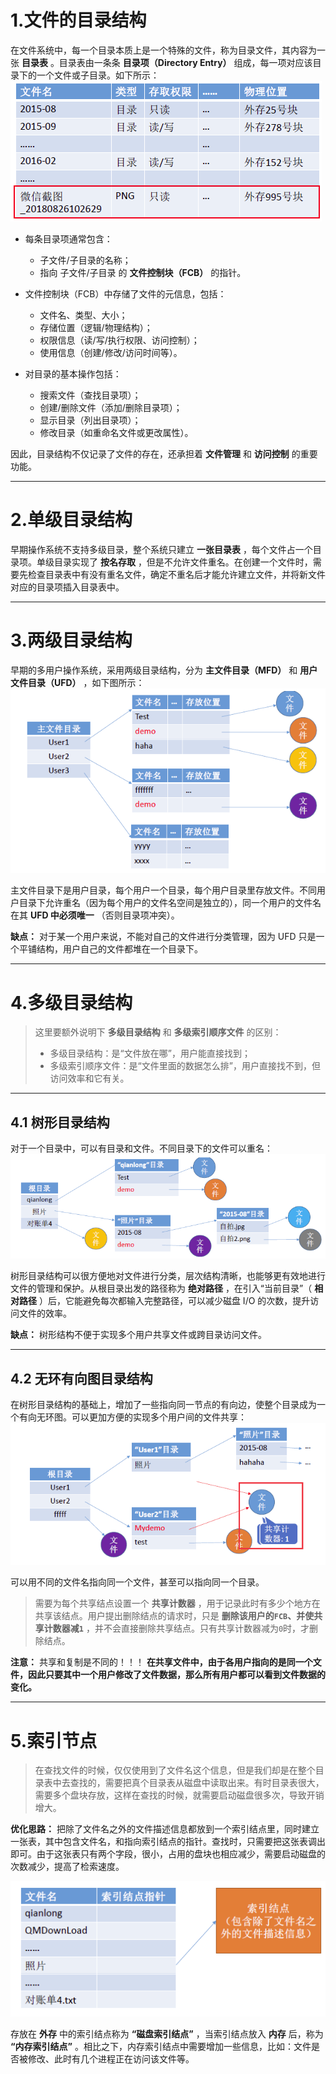 # 1.文件的目录结构

在文件系统中，每一个目录本质上是一个特殊的文件，称为目录文件，其内容为一张 **目录表** 。目录表由一条条 **目录项（Directory Entry）** 组成，每一项对应该目录下的一个文件或子目录。如下所示：
![alt text](imgs/文件的目录结构.png)

- 每条目录项通常包含：
  - 子文件/子目录的名称；
  - 指向 子文件/子目录 的 **文件控制块（FCB）** 的指针。

- 文件控制块（FCB）中存储了文件的元信息，包括：
  - 文件名、类型、大小；
  - 存储位置（逻辑/物理结构）；
  - 权限信息（读/写/执行权限、访问控制）；
  - 使用信息（创建/修改/访问时间等）。

- 对目录的基本操作包括：
  - 搜索文件（查找目录项）；
  - 创建/删除文件（添加/删除目录项）；
  - 显示目录（列出目录项）；
  - 修改目录（如重命名文件或更改属性）。

因此，目录结构不仅记录了文件的存在，还承担着 **文件管理** 和 **访问控制** 的重要功能。

---

# 2.单级目录结构

早期操作系统不支持多级目录，整个系统只建立 **一张目录表** ，每个文件占一个目录项。单级目录实现了 **按名存取** ，但是不允许文件重名。在创建一个文件时，需要先检查目录表中有没有重名文件，确定不重名后才能允许建立文件，并将新文件对应的目录项插入目录表中。

---

# 3.两级目录结构

早期的多用户操作系统，采用两级目录结构，分为 **主文件目录（MFD）** 和 **用户文件目录（UFD）** ，如下图所示：
![alt text](imgs/两级目录结构.png)

主文件目录下是用户目录，每个用户一个目录，每个用户目录里存放文件。不同用户目录下允许重名（因为每个用户的文件名空间是独立的），同一个用户的文件名在其 **UFD 中必须唯一** （否则目录项冲突）。

**缺点：** 对于某一个用户来说，不能对自己的文件进行分类管理，因为 UFD 只是一个平铺结构，用户自己的文件都堆在一个目录下。

---

# 4.多级目录结构

> 这里要额外说明下 **多级目录结构** 和 **多级索引顺序文件** 的区别：
> - 多级目录结构：是“文件放在哪”，用户能直接找到；
> - 多级索引顺序文件：是“文件里面的数据怎么排”，用户直接找不到，但访问效率和它有关。

---

## 4.1 树形目录结构

对于一个目录中，可以有目录和文件。不同目录下的文件可以重名：
![alt text](imgs/树形目录结构.png)

树形目录结构可以很方便地对文件进行分类，层次结构清晰，也能够更有效地进行文件的管理和保护。从根目录出发的路径称为 **绝对路径** ，在引入“当前目录”（ **相对路径** ）后，它能避免每次都输入完整路径，可以减少磁盘 I/O 的次数，提升访问文件的效率。

**缺点：** 树形结构不便于实现多个用户共享文件或跨目录访问文件。

---

## 4.2 无环有向图目录结构

在树形目录结构的基础上，增加了一些指向同一节点的有向边，使整个目录成为一个有向无环图。可以更加方便的实现多个用户间的文件共享：
![alt text](imgs/无环有向图目录结构.png)

可以用不同的文件名指向同一个文件，甚至可以指向同一个目录。

> 需要为每个共享结点设置一个 **共享计数器** ，用于记录此时有多少个地方在共享该结点。用户提出删除结点的请求时，只是 **删除该用户的`FCB`、并使共享计数器减`1`** ，并不会直接删除共享结点。只有共享计数器减为`0`时，才删除结点。

**注意：** 共享和复制是不同的！！！ **在共享文件中，由于各用户指向的是同一个文件，因此只要其中一个用户修改了文件数据，那么所有用户都可以看到文件数据的变化。**

---

# 5.索引节点

> 在查找文件的时候，仅仅使用到了文件名这个信息，但是我们却是在整个目录表中去查找的，需要把真个目录表从磁盘中读取出来。有时目录表很大，需要多个盘块存放，这样在查找的时候，就需要启动磁盘很多次，导致开销增大。

**优化思路：** 把除了文件名之外的文件描述信息都放到一个索引结点里，同时建立一张表，其中包含文件名，和指向索引结点的指针。查找时，只需要把这张表调出即可。由于这张表只有两个字段，很小，占用的盘块也相应减少，需要启动磁盘的次数减少，提高了检索速度。

![alt text](imgs/索引节点.png)

存放在 **外存** 中的索引结点称为 **“磁盘索引结点”** ，当索引结点放入 **内存** 后，称为 **“内存索引结点”** 。相比之下，内存索引结点中需要增加一些信息，比如：文件是否被修改、此时有几个进程正在访问该文件等。